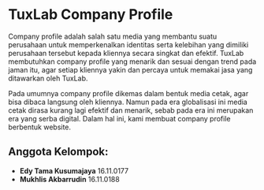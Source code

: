 # TuxLab Company Profile

Company profile  adalah salah satu media yang membantu suatu perusahaan untuk memperkenalkan identitas serta kelebihan yang dimiliki perusahaan tersebut kepada kliennya secara singkat dan efektif. TuxLab membutuhkan company profile yang menarik dan sesuai dengan trend pada jaman itu, agar setiap kliennya yakin dan percaya untuk memakai jasa yang ditawarkan oleh TuxLab.

Pada umumnya company profile dikemas dalam bentuk media cetak, agar bisa dibaca langsung oleh kliennya. Namun pada era globalisasi ini media cetak dirasa kurang lagi efektif dan menarik, sebab pada era ini merupakan era yang serba digital. Dalam hal ini, kami membuat company profile berbentuk website.

## Anggota Kelompok:

* **Edy Tama Kusumajaya**		16.11.0177
* **Mukhlis Akbarrudin**		16.11.0188
